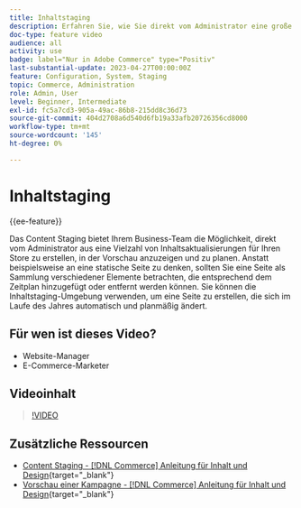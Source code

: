 ```yaml
---
title: Inhaltstaging
description: Erfahren Sie, wie Sie direkt vom Administrator eine große Auswahl an Inhaltsaktualisierungen für Ihren Store erstellen, in der Vorschau anzeigen und planen.
doc-type: feature video
audience: all
activity: use
badge: label="Nur in Adobe Commerce" type="Positiv"
last-substantial-update: 2023-04-27T00:00:00Z
feature: Configuration, System, Staging
topic: Commerce, Administration
role: Admin, User
level: Beginner, Intermediate
exl-id: fc5a7cd3-905a-49ac-86b8-215dd8c36d73
source-git-commit: 404d2708a6d540d6fb19a33afb20726356cd8000
workflow-type: tm+mt
source-wordcount: '145'
ht-degree: 0%

---
```


# Inhaltstaging

{{ee-feature}}

Das Content Staging bietet Ihrem Business-Team die Möglichkeit, direkt vom Administrator aus eine Vielzahl von Inhaltsaktualisierungen für Ihren Store zu erstellen, in der Vorschau anzuzeigen und zu planen. Anstatt beispielsweise an eine statische Seite zu denken, sollten Sie eine Seite als Sammlung verschiedener Elemente betrachten, die entsprechend dem Zeitplan hinzugefügt oder entfernt werden können. Sie können die Inhaltstaging-Umgebung verwenden, um eine Seite zu erstellen, die sich im Laufe des Jahres automatisch und planmäßig ändert.

## Für wen ist dieses Video?

- Website-Manager
- E-Commerce-Marketer

## Videoinhalt

>[!VIDEO](https://video.tv.adobe.com/v/343784?quality=12&learn=on)

## Zusätzliche Ressourcen

- [Content Staging - [!DNL Commerce] Anleitung für Inhalt und Design](https://experienceleague.adobe.com/docs/commerce-admin/content-design/staging/content-staging.html){target="_blank"}
- [Vorschau einer Kampagne - [!DNL Commerce] Anleitung für Inhalt und Design](https://experienceleague.adobe.com/docs/commerce-admin/content-design/staging/content-staging-preview.html){target="_blank"}
